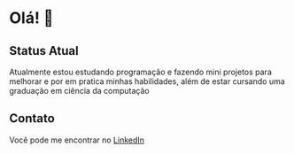 # Olá! 👋

## Status Atual
Atualmente estou estudando programação e fazendo mini projetos para melhorar e por em pratica minhas habilidades, além de estar cursando uma graduação em ciência da computação

## Contato
Você pode me encontrar no [LinkedIn](www.linkedin.com/in/caio-ferreira-ba484820a)
